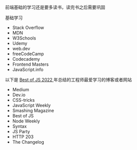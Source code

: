 
前端基础的学习还是要多读书，读完书之后需要巩固

基础学习

- Stack Overflow
- MDN
- W3Schools
- Udemy
- web.dev
- freeCodeCamp
- Codecademy
- Frontend Masters
- JavaScript.info


以下是 [Best of JS 2022 ](https://2022.stateofjs.com/en-US/resources/#blogs_news_magazines)年总结的工程师最爱学习的博客或者网站
- Medium
- Dev.io
- CSS-tricks
- JavaScript Weekly
- Smashing Magazine
- Best of JS
- Node Weekly
- Syntax
- JS Party
- HTTP 203
- The Changelog